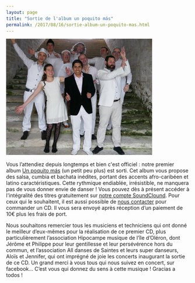 ```yaml
---
layout: page
title: "Sortie de l'album un poquito más"
permalink: /2017/08/16/sortie-album-un-poquito-mas.html
---
```


<p><span class="image left"><img src="/images/pochette-un-poquito-mas.jpg" alt="Pochette Un Poquito Más"/></span></p>

Vous l’attendiez depuis longtemps et bien c'est officiel :
notre premier album [Un poquito más](/un_poquito_mas.html) (un petit peu plus)
est sorti. Cet album vous propose des salsa, cumbia et bachata inédites, portant des accents afro-caribéen et latino caractéristiques. Cette rythmique
endiablée, irrésistible, ne manquera pas de vous donner envie de danser !
Vous pouvez dès à présent accéder à l'intégralité des titres gratuitement
sur [notre compte SoundClound](https://soundcloud.com/rolando-salsa-orquesta/).
Pour ceux qui le souhaitent, il est aussi possible de
[nous contacter](contact@rolandosalsa.com) pour commander un CD. Il vous sera
envoyé après réception d’un paiement de 10€ plus les frais de port.

Nous souhaitons remercier tous les musiciens et techniciens qui ont donné le meilleur d’eux-mêmes pour la réalisation de ce premier CD, plus particulièrement l’association Hipocampe musique de l’île d’Oléron, dont Jérôme et Philippe pour leur gentillesse et leur persévérence hors du commun, et l’association All danses de Saintes et leurs super danseurs, Aloïs et Jennifer, qui ont imprégné de joie les concerts inaugurant la sortie de ce CD. Un grand merci à  vous tous qui nous suivez en concert, sur facebook… C’est vous qui donnez du sens à cette musique
! Gracias a todos !
